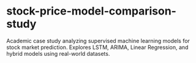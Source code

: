 # stock-price-model-comparison-study
 Academic case study analyzing supervised machine learning models for stock market prediction. Explores LSTM, ARIMA, Linear Regression, and hybrid models using real-world datasets.
